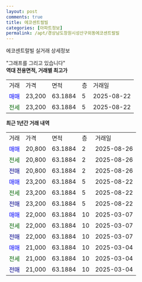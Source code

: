 ```yaml
---
layout: post
comments: true
title: 에코센트럴빌
categories: [아파트정보]
permalink: /apt/경상남도창원시성산구외동에코센트럴빌
---
```


에코센트럴빌 실거래 상세정보

<script type="text/javascript">
  google.charts.load('current', {'packages':['line', 'corechart']});
  google.charts.setOnLoadCallback(drawChart);

  function drawChart() {
    var data = new google.visualization.DataTable();
    data.addColumn('date', '거래일');
    data.addColumn('number', "매매");
    data.addColumn('number', "전세");
    data.addColumn('number', "전매");

    data.addRows([[new Date(Date.parse("2025-08-26")), 20800, null, null], [new Date(Date.parse("2025-08-26")), null, 20800, null], [new Date(Date.parse("2025-08-26")), null, null, 20800], [new Date(Date.parse("2025-08-22")), 23200, null, null], [new Date(Date.parse("2025-08-22")), null, 23200, null], [new Date(Date.parse("2025-08-22")), null, null, 23200], [new Date(Date.parse("2025-03-07")), 22000, null, null], [new Date(Date.parse("2025-03-07")), null, 22000, null], [new Date(Date.parse("2025-03-07")), null, null, 22000], [new Date(Date.parse("2025-03-04")), 21000, null, null], [new Date(Date.parse("2025-03-04")), null, 21000, null], [new Date(Date.parse("2025-03-04")), null, null, 21000]]);

    var options = {
      hAxis: {
        format: 'yyyy/MM/dd'
      },    
      lineWidth: 0,
      pointsVisible: true,    
      title: '최근 1년간 유형별 실거래가 분포',
      legend: { position: 'bottom' }
    };

    var formatter = new google.visualization.NumberFormat({pattern:'###,###'} );
    formatter.format(data, 1);
    formatter.format(data, 2);
    
    setTimeout(function() {
        var chart = new google.visualization.LineChart(document.getElementById('columnchart_material'));
        chart.draw(data, (options));
        document.getElementById('loading').style.display = 'none';
    }, 200);
  }
</script>


<div id="loading" style="z-index:20; display: block; margin-left: 0px">"그래프를 그리고 있습니다"</div>
<div id="columnchart_material" style="width: 95%; margin-left: 0px; display: block"></div>
<!-- contents start -->
<b>역대 전용면적, 거래별 최고가</b>
<table class="sortable">
    <tr>
      <td>거래</td>
      <td>가격</td>
      <td>면적</td>
      <td>층</td>
      <td>거래일</td>
    </tr>
        <tr>
          <td><a style="color: blue">매매</a></td>
          <td>23,200</td>
          <td>63.1884</td>
          <td>5</td>
          <td>2025-08-22</td>
        </tr>        
        <tr>
              <td><a style="color: darkgreen">전세</a></td>
              <td>23,200</td>
              <td>63.1884</td>
              <td>5</td>
              <td>2025-08-22</td>
            </tr>        
    
</table>

<b>최근 1년간 거래 내역</b>

<table class="sortable">
    <tr>
      <td>거래</td>
      <td>가격</td>
      <td>면적</td>
      <td>층</td>
      <td>거래일</td>
    </tr>
    <tr>
      <td><a style="color: blue">매매</a></td>
      <td>20,800</td>
      <td>63.1884</td>
      <td>2</td>
      <td>2025-08-26</td>
    </tr>          <tr>
      <td><a style="color: darkgreen">전세</a></td>
      <td>20,800</td>
      <td>63.1884</td>
      <td>2</td>
      <td>2025-08-26</td>
    </tr>          <tr>
      <td><a style="color: darkblue">전매</a></td>
      <td>20,800</td>
      <td>63.1884</td>
      <td>2</td>
      <td>2025-08-26</td>
    </tr>          <tr>
      <td><a style="color: blue">매매</a></td>
      <td>23,200</td>
      <td>63.1884</td>
      <td>5</td>
      <td>2025-08-22</td>
    </tr>          <tr>
      <td><a style="color: darkgreen">전세</a></td>
      <td>23,200</td>
      <td>63.1884</td>
      <td>5</td>
      <td>2025-08-22</td>
    </tr>          <tr>
      <td><a style="color: darkblue">전매</a></td>
      <td>23,200</td>
      <td>63.1884</td>
      <td>5</td>
      <td>2025-08-22</td>
    </tr>          <tr>
      <td><a style="color: blue">매매</a></td>
      <td>22,000</td>
      <td>63.1884</td>
      <td>10</td>
      <td>2025-03-07</td>
    </tr>          <tr>
      <td><a style="color: darkgreen">전세</a></td>
      <td>22,000</td>
      <td>63.1884</td>
      <td>10</td>
      <td>2025-03-07</td>
    </tr>          <tr>
      <td><a style="color: darkblue">전매</a></td>
      <td>22,000</td>
      <td>63.1884</td>
      <td>10</td>
      <td>2025-03-07</td>
    </tr>          <tr>
      <td><a style="color: blue">매매</a></td>
      <td>21,000</td>
      <td>63.1884</td>
      <td>10</td>
      <td>2025-03-04</td>
    </tr>          <tr>
      <td><a style="color: darkgreen">전세</a></td>
      <td>21,000</td>
      <td>63.1884</td>
      <td>10</td>
      <td>2025-03-04</td>
    </tr>          <tr>
      <td><a style="color: darkblue">전매</a></td>
      <td>21,000</td>
      <td>63.1884</td>
      <td>10</td>
      <td>2025-03-04</td>
    </tr>      </table>
<!-- contents end -->    

